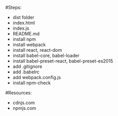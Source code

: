 #Steps:

- dist folder
- index.html
- index.js
- README.md
- install npm
- install webpack
- install react, react-dom
- install babel-core, babel-loader
- install babel-preset-react, babel-preset-es2015
- add .gitignore
- add .babelrc
- add webpack.config.js
- install npm-check

#Resources:

- cdnjs.com
- npmjs.com
